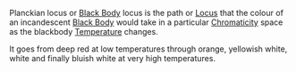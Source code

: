 Planckian locus or [Black Body](World%20Building/Science%20and%20Engineering/Physics/Mechanics/Electrodynamics/Optics/Black%20Body.md) locus is the path or [Locus](World%20Building/Science%20and%20Engineering/Mathematics/Pure%20Mathematics/Locus.md) that the colour of an incandescent [Black Body](World%20Building/Science%20and%20Engineering/Physics/Mechanics/Electrodynamics/Optics/Black%20Body.md) would take in a particular [Chromaticity](World%20Building/Creativity%20and%20Arts/Colour%20Theory/Colour%20Modelling/Chromaticity.md) space as the blackbody [Temperature](World%20Building/Science%20and%20Engineering/Physics/Mechanics/Thermodynamics/Temperature.md) changes.

It goes from deep red at low temperatures through orange, yellowish white, white and finally bluish white at very high temperatures.